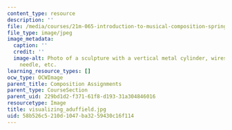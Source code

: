 ```yaml
---
content_type: resource
description: ''
file: /media/courses/21m-065-introduction-to-musical-composition-spring-2014/58b526c5210d1047ba3259430c16f114_visualizing_aduffield.jpg
file_type: image/jpeg
image_metadata:
  caption: ''
  credit: ''
  image-alt: Photo of a sculpture with a vertical metal cylinder, wires, knitting
    needle, etc.
learning_resource_types: []
ocw_type: OCWImage
parent_title: Composition Assignments
parent_type: CourseSection
parent_uid: 229bd1d2-f371-61f8-d193-31a304846016
resourcetype: Image
title: visualizing_aduffield.jpg
uid: 58b526c5-210d-1047-ba32-59430c16f114
---
```

